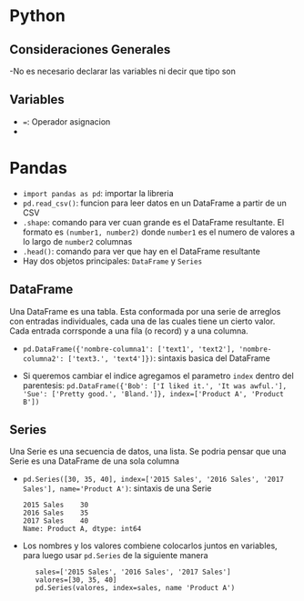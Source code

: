 # Python

## Consideraciones Generales
-No es necesario declarar las variables ni decir que tipo son

## Variables
- `=`: Operador asignacion
-

# Pandas
- `import pandas as pd`: importar la libreria
- `pd.read_csv()`: funcion para leer datos en un DataFrame a partir de un CSV
- `.shape`: comando para ver cuan grande es el DataFrame resultante. El formato es `(number1, number2)`
  donde `number1` es el numero de valores a lo largo de `number2` columnas
- `.head()`: comando para ver que hay en el DataFrame resultante
- Hay dos objetos principales: `DataFrame` y `Series`
  
## DataFrame
Una DataFrame es una tabla. Esta conformada por una serie de arreglos con entradas individuales, cada una de las cuales tiene
un cierto valor. Cada entrada corrsponde a una fila (o record) y a una columna.
- `pd.DataFrame({'nombre-columna1': ['text1', 'text2'], 'nombre-columna2': ['text3.', 'text4']})`: sintaxis basica del DataFrame

- Si queremos cambiar el indice agregamos el parametro `index` dentro del parentesis:
`pd.DataFrame({'Bob': ['I liked it.', 'It was awful.'], 'Sue': ['Pretty good.', 'Bland.']}, index=['Product A', 'Product B'])`

## Series
Una Serie es una secuencia de datos, una lista. Se podria pensar que una Serie es una DataFrame de una sola columna

- `pd.Series([30, 35, 40], index=['2015 Sales', '2016 Sales', '2017 Sales'], name='Product A')`: sintaxis de una Serie
    ```
    2015 Sales    30
    2016 Sales    35
    2017 Sales    40
    Name: Product A, dtype: int64
    ```
- Los nombres y los valores combiene colocarlos juntos en variables, para luego usar `pd.Series` de la siguiente manera
  ```
     sales=['2015 Sales', '2016 Sales', '2017 Sales']
     valores=[30, 35, 40]
     pd.Series(valores, index=sales, name 'Product A')
    ```
